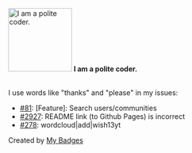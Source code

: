 <img src="https://my-badges.github.io/my-badges/polite-coder.png" alt="I am a polite coder." title="I am a polite coder." width="128">
<strong>I am a polite coder.</strong>
<br><br>

I use words like "thanks" and "please" in my issues:

- <a href="https://github.com/PretendoNetwork/juxtaposition-ui/issues/81">#81</a>: [Feature]: Search users/communities
- <a href="https://github.com/scratchfoundation/scratch-paint/issues/2927">#2927</a>: README link (to Github Pages) is incorrect
- <a href="https://github.com/trinib/word-cloud/issues/278">#278</a>: wordcloud|add|wish13yt


Created by <a href="https://github.com/my-badges/my-badges">My Badges</a>